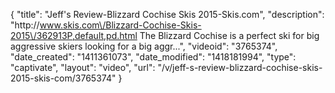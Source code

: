 {
    "title": "Jeff's Review-Blizzard Cochise Skis 2015-Skis.com",
    "description": "http:\/\/www.skis.com\/Blizzard-Cochise-Skis-2015\/362913P,default,pd.html The Blizzard Cochise is a perfect ski for big aggressive skiers looking for a big aggr...",
    "videoid": "3765374",
    "date_created": "1411361073",
    "date_modified": "1418181994",
    "type": "captivate",
    "layout": "video",
    "url": "\/v\/jeff-s-review-blizzard-cochise-skis-2015-skis-com\/3765374"
}